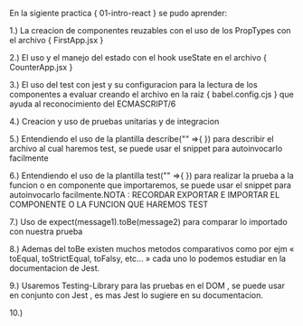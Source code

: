 En la sigiente practica { 01-intro-react } se pudo aprender:

1.) La creacion de componentes reuzables con el uso de los PropTypes con el archivo { FirstApp.jsx }

2.) El uso y el manejo del estado con el hook useState en el archivo { CounterApp.jsx } 

3.) El uso del test con jest y su configuracion para la lectura de los componentes a evaluar creando el archivo en la raiz { babel.config.cjs } que ayuda al reconocimiento del ECMASCRIPT/6

4.) Creacion y uso de pruebas unitarias y de integracion 

5.) Entendiendo el uso de la plantilla describe("" =>{ }) para describir el archivo al cual haremos test, se puede usar el snippet para autoinvocarlo facilmente

6.) Entendiendo el uso de la plantilla test("" =>{ }) para realizar la prueba a la funcion o en componente que importaremos, se puede usar el snippet para autoinvocarlo facilmente.NOTA : RECORDAR EXPORTAR E IMPORTAR EL COMPONENTE O LA FUNCION QUE HAREMOS TEST

7.) Uso de expect(message1).toBe(message2) para comparar lo importado con nuestra prueba

8.) Ademas del toBe existen muchos metodos comparativos como por ejm « toEqual, toStrictEqual, toFalsy, etc... » cada uno lo podemos estudiar en la documentacion de Jest.

9.) Usaremos Testing-Library para las pruebas en el DOM , se puede usar en conjunto con Jest , es mas Jest lo sugiere en su documentacion.

10.) 

